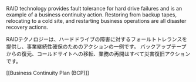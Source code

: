 
RAID technology provides fault tolerance for hard drive failures and is an example of a business continuity action. 
Restoring from backup tapes, relocating to a cold site, and restarting business operations are all disaster recovery actions.

RAIDテクノロジーは、ハードドライブの障害に対するフォールトトレランスを提供し、事業継続性確保のためのアクションの一例です。
バックアップテープからの復元、コールドサイトへの移転、業務の再開はすべて災害復旧アクションです。

[[Business Continuity Plan (BCP)]]